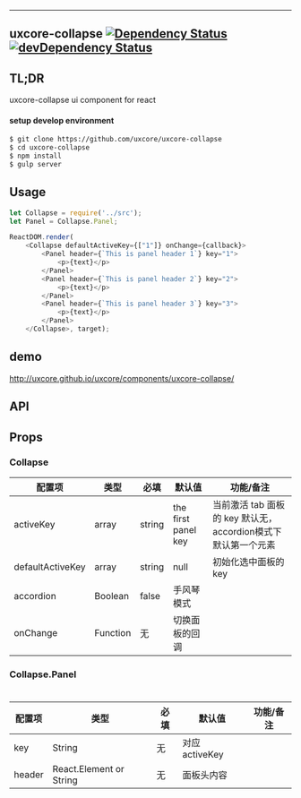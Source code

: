 ---

## uxcore-collapse [![Dependency Status](http://img.shields.io/david/uxcore/uxcore-collapse.svg?style=flat-square)](https://david-dm.org/uxcore/uxcore-collapse) [![devDependency Status](http://img.shields.io/david/dev/uxcore/uxcore-collapse.svg?style=flat-square)](https://david-dm.org/uxcore/uxcore-collapse#info=devDependencies)

## TL;DR

uxcore-collapse ui component for react

#### setup develop environment

```sh
$ git clone https://github.com/uxcore/uxcore-collapse
$ cd uxcore-collapse
$ npm install
$ gulp server
```

## Usage
```js
let Collapse = require('../src');
let Panel = Collapse.Panel;

ReactDOM.render(
	<Collapse defaultActiveKey={["1"]} onChange={callback}>
		<Panel header={`This is panel header 1`} key="1">
			<p>{text}</p>
		</Panel>
		<Panel header={`This is panel header 2`} key="2">
			<p>{text}</p>
		</Panel>
		<Panel header={`This is panel header 3`} key="3">
			<p>{text}</p>
		</Panel>
	</Collapse>, target);
```

## demo
http://uxcore.github.io/uxcore/components/uxcore-collapse/

## API

## Props
### Collapse

| 配置项 | 类型 | 必填 | 默认值 | 功能/备注 |
|---|---|---|---|---|
|activeKey | array|string | the first panel key | 当前激活 tab 面板的 key 默认无，accordion模式下默认第一个元素 |
|defaultActiveKey | array|string | null | 初始化选中面板的 key |
|accordion | Boolean | false | 手风琴模式 |
|onChange | Function | 无 | 切换面板的回调 |

### Collapse.Panel
#
| 配置项 | 类型 | 必填 | 默认值 | 功能/备注 |
|---|---|---|---|---|
|key | String | 无 | 对应 activeKey  |
|header | React.Element or String | 无 | 面板头内容 |
